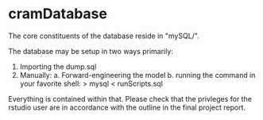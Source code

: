 # cramDatabase

The core constituents of the database reside in "mySQL/".

The database may be setup in two ways primarily:

1. Importing the dump.sql
2. Manually:
	a. Forward-engineering the model
	b. running the command in your favorite shell:
		> mysql < runScripts.sql

Everything is contained within that. Please check that the privleges for the rstudio user are in accordance with the outline in the final project report.
